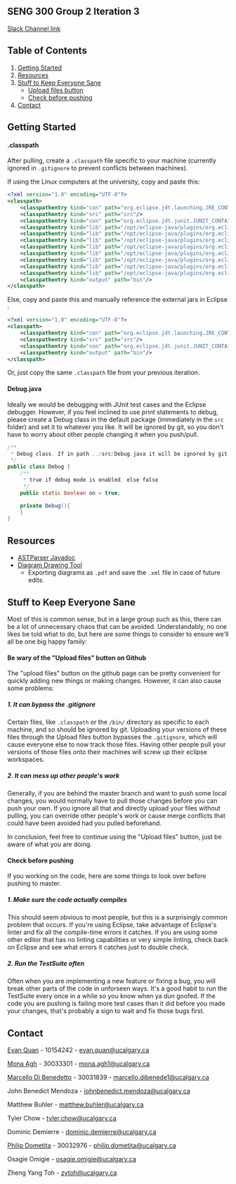 SENG 300 Group 2 Iteration 3
--------------------------

[Slack Channel link](https://seng300w2018g2i3.slack.com/)

Table of Contents
-----------------
1. [Getting Started](#getting-started)
3. [Resources](#Resources)
4. [Stuff to Keep Everyone Sane](#stuff-to-keep-everyone-sane)
    - [Upload files button](#be-wary-of-the-"upload-files"-button-on-github)
    - [Check before pushing](#check-before-pushing)
5. [Contact](#contact)

Getting Started
---------------

#### .classpath
After pulling, create a `.classpath` file specific to your machine (currently ignored in `.gitignore` to prevent conflicts between machines).

If using the Linux computers at the university, copy and paste this:

```xml
<?xml version="1.0" encoding="UTF-8"?>
<classpath>
	<classpathentry kind="con" path="org.eclipse.jdt.launching.JRE_CONTAINER/org.eclipse.jdt.internal.debug.ui.launcher.StandardVMType/JavaSE-1.8"/>
	<classpathentry kind="src" path="src"/>
	<classpathentry kind="con" path="org.eclipse.jdt.junit.JUNIT_CONTAINER/4"/>
	<classpathentry kind="lib" path="/opt/eclipse-java/plugins/org.eclipse.core.jobs_3.9.0.v20170322-0013.jar"/>
	<classpathentry kind="lib" path="/opt/eclipse-java/plugins/org.eclipse.equinox.common_3.9.0.v20170207-1454.jar"/>
	<classpathentry kind="lib" path="/opt/eclipse-java/plugins/org.eclipse.core.resources_3.12.0.v20170417-1558.jar"/>
	<classpathentry kind="lib" path="/opt/eclipse-java/plugins/org.eclipse.osgi_3.12.0.v20170512-1932.jar"/>
	<classpathentry kind="lib" path="/opt/eclipse-java/plugins/org.eclipse.core.contenttype_3.6.0.v20170207-1037.jar"/>
	<classpathentry kind="lib" path="/opt/eclipse-java/plugins/org.eclipse.equinox.preferences_3.7.0.v20170126-2132.jar"/>
	<classpathentry kind="lib" path="/opt/eclipse-java/plugins/org.eclipse.jdt.core_3.13.0.v20170516-1929.jar"/>
	<classpathentry kind="lib" path="/opt/eclipse-java/plugins/org.eclipse.core.runtime_3.13.0.v20170207-1030.jar"/>
	<classpathentry kind="output" path="bin"/>
</classpath>
```

Else, copy and paste this and manually reference the external jars in Eclipse :

```xml
<?xml version="1.0" encoding="UTF-8"?>
<classpath>
	<classpathentry kind="con" path="org.eclipse.jdt.launching.JRE_CONTAINER/org.eclipse.jdt.internal.debug.ui.launcher.StandardVMType/JavaSE-1.8"/>
	<classpathentry kind="src" path="src"/>
	<classpathentry kind="con" path="org.eclipse.jdt.junit.JUNIT_CONTAINER/4"/>
	<classpathentry kind="output" path="bin"/>
</classpath>
```

Or, just copy the same `.classpath` file from your previous iteration.

#### Debug.java
Ideally we would be debugging with JUnit test cases and the Eclipse debugger.
However, if you feel inclined to use print statements to debug, please create a Debug class in the default package (immediately in the `src` folder) and set it to whatever you like. It will be ignored by git, so you don't have to worry about other people changing it when you push/pull.
```java
/**
 * Debug class. If in path ../src/Debug.java it will be ignored by git.
 */
public class Debug {
	/**
	 * true if debug mode is enabled, else false
	 */
	public static boolean on = true;

	private Debug(){
	}
}
```

Resources
---------

- [ASTParser Javadoc](https://help.eclipse.org/mars/index.jsp?topic=%2Forg.eclipse.jdt.doc.isv%2Freference%2Fapi%2Forg%2Feclipse%2Fjdt%2Fcore%2Fdom%2FASTParser.html)
- [Diagram Drawing Tool](https://draw.io)
	- Exporting diagrams as `.pdf` and save the `.xml` file in case of future edits.


Stuff to Keep Everyone Sane
--------------

Most of this is common sense, but in a large group such as this, there can be a lot of unnecessary chaos that can be avoided. Understandably, no one likes be told what to do, but here are some things to consider to ensure we'll all be one big happy family:

#### Be wary of the "Upload files" button on Github
The "upload files" button on the github page can be pretty convenient for quickly adding new things or making changes. However, it can also cause some problems:
##### 1. It can bypass the .gitignore
Certain files, like `.classpath` or the `/bin/` directory as specific to each machine, and so should be ignored by git. Uploading your versions of these files through the Upload files button bypasses the `.gitignore`, which will cause everyone else to now track those files. Having other people pull your versions of those files onto their machines will screw up their eclipse workspaces.

##### 2. It can mess up other people's work

Generally, if you are behind the master branch and want to push some local changes, you would normally have to pull those changes before you can push your own. If you ignore all that and directly upload your files without pulling, you can override other people's work or cause merge conflicts that could have been avoided had you pulled beforehand.

In conclusion, feel free to continue using the "Upload files" button, just be aware of what you are doing.

#### Check before pushing

If you working on the code, here are some things to look over before pushing to master.

##### 1. Make sure the code actually compiles
This should seem obvious to most people, but this is a surprisingly common problem that occurs. If you're using Eclipse, take advantage of Eclipse's linter and fix all the compile-time errors it catches. If you are using some other editor that has no linting capabilities or very simple linting, check back on Eclipse and see what errors it catches just to double check.

##### 2. Run the TestSuite often
Often when you are implementing a new feature or fixing a bug, you will break other parts of the code in unforseen ways. It's a good habit to run the TestSuite every once in a while so you know when ya dun goofed. If the code you are pushing is failing more test cases than it did before you made your changes, that's probably a sign to wait and fix those bugs first.

Contact
------------

[Evan Quan](https://github.com/EvanQuan) - 10154242 - evan.quan@ucalgary.ca

[Mona Agh](https://github.com/Monaagh) - 30033301 - mona.agh1@ucalgary.ca

[Marcello Di Benedetto](https://github.com/Marcellod1) - 30031839 - marcello.dibenede1@ucalgary.ca

John Benedict Mendoza - johnbenedict.mendoza@ucalgary.ca

Matthew Buhler - matthew.buhler@ucalgary.ca

Tyler Chow - tyler.chow@ucalgary.ca

Dominic Demierre - dominic.demierre@ucalgary.ca

[Philip Dometita](https://github.com/philipdometita) - 30032976 - philip.dometita@ucalgary.ca

Osagie Omigie - osagie.omigie@ucalgary.ca

Zheng Yang Toh - zytoh@ucalgary.ca
